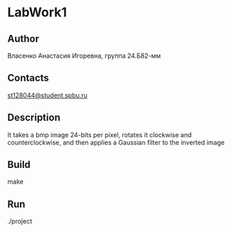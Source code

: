 # LabWork1
## Author
Власенко Анастасия Игоревна, группа 24.Б82-мм
## Contacts
st128044@student.spbu.ru
## Description
It takes a bmp image 24-bits per pixel, rotates it clockwise and counterclockwise, and then applies a Gaussian filter to the inverted image
## Build
make
## Run
./project
